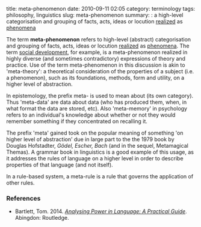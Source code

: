 title: meta-phenomenon
date: 2010-09-11 02:05
category: terminology
tags: philosophy, linguistics
slug: meta-phenomenon
summary: : a high-level categorisation and grouping of facts, acts, ideas or locution [realized](# "Realisation refers to the way abstract levels of language are made more concrete. For example, context is realised through semantics and semantics is realized through lexicogrammar.") as [phenomena](# )

<!--
icon: file-code-o
summary: 
-->

<!--
layout: post
title:  meta-phenomenon
date:   2010-09-11 02:05:01
categories: terminology
tags: philosophy, linguistics
permalink: /meta-phenomenon/
published: true
-->

The term **meta-phenomenon** refers to high-level (abstract) categorisation and grouping of facts, acts, ideas or locution [realized](# "Realisation refers to the way abstract levels of language are made more concrete. For example, context is realised through semantics and semantics is realized through lexicogrammar.") as [phenomena](# ). The term [social development](/social-development/), for example, is a meta-phenomenon realized in highly diverse (and sometimes contradictory) expressions of theory and practice. Use of the term meta-phenomenon in this discussion is akin to 'meta-theory': a theoretical consideration of the properties of a subject (i.e. a phenomenon), such as its foundations, methods, form and utility, on a higher level of abstraction.


In epistemology, the prefix meta- is used to mean about (its own category). Thus 'meta-data' are data about data (who has produced them, when, in what format the data are stored, etc). Also 'meta-memory' in psychology refers to an individual's knowledge about whether or not they would remember something if they concentrated on recalling it.

The prefix 'meta' gained took on the popular meaning of something 'on higher level of abstraction' due in large part to the the 1979 book by Douglas Hofstadter, *Gödel, Escher, Bach* (and in the sequel, Metamagical Themas).  A grammar book in linguistics is a good example of this usage, as it addresses the rules of language on a higher level in order to describe properties of that language (and not itself).

In a rule-based system, a meta-rule is a rule that governs the application of other rules.



### References

* Bartlett, Tom. 2014. *[Analysing Power in Language: A Practical Guide](https://books.google.com/books?id=wSysAgAAQBAJ&source=gbs_navlinks_s)*. Abingdon: Routledge.

